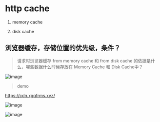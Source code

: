 # http cache

1. memory cache

2. disk cache

## 浏览器缓存，存储位置的优先级，条件？

> 请求时浏览器缓存 from memory cache 和 from disk cache 的依据是什么，哪些数据什么时候存放在 Memory Cache 和 Disk Cache中？ 

![image](https://user-images.githubusercontent.com/7291672/82319178-b3c78c00-9a03-11ea-81ee-fc6f882f9b85.png)

> demo

https://cdn.xgqfrms.xyz/


![image](https://user-images.githubusercontent.com/7291672/82319401-16b92300-9a04-11ea-8734-ce4b00d48b6d.png)

![image](https://user-images.githubusercontent.com/7291672/82319487-3bad9600-9a04-11ea-8508-1c2ef4d36c2e.png)
